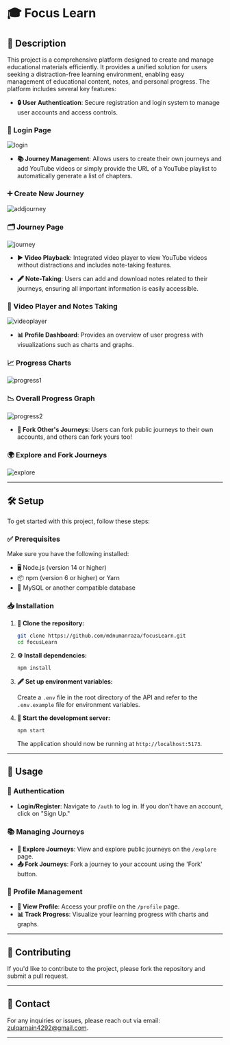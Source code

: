 # 🎓 Focus Learn  

## 📜 Description  

This project is a comprehensive platform designed to create and manage educational materials efficiently. It provides a unified solution for users seeking a distraction-free learning environment, enabling easy management of educational content, notes, and personal progress. The platform includes several key features:  

- **🔒 User Authentication**: Secure registration and login system to manage user accounts and access controls.  

### 🔑 Login Page  
![login](https://github.com/user-attachments/assets/63996968-5263-4c0e-97a7-8da65b994028)  

- **📚 Journey Management**: Allows users to create their own journeys and add YouTube videos or simply provide the URL of a YouTube playlist to automatically generate a list of chapters.  

### ➕ Create New Journey  
![addjourney](https://github.com/user-attachments/assets/1fa86bf3-6279-4992-99ab-651bfb77aee5)  

### 🗂️ Journey Page  
![journey](https://github.com/user-attachments/assets/854621dc-37b2-4fcf-8382-43f05f2e8bc1)  

- **▶️ Video Playback**: Integrated video player to view YouTube videos without distractions and includes note-taking features.  

- **🖋️ Note-Taking**: Users can add and download notes related to their journeys, ensuring all important information is easily accessible.  

### 🎥 Video Player and Notes Taking  
![videoplayer](https://github.com/user-attachments/assets/c7edd67b-94c1-4b58-b64c-2e206f5633b6)  

- **📊 Profile Dashboard**: Provides an overview of user progress with visualizations such as charts and graphs.  

### 📈 Progress Charts  
![progress1](https://github.com/user-attachments/assets/acf2cac1-5646-4c92-81dc-5bb2c9f87374)  

### 📉 Overall Progress Graph  
![progress2](https://github.com/user-attachments/assets/3de80d6c-0f56-4357-b2f6-225300589788)  

- **🔗 Fork Other's Journeys**: Users can fork public journeys to their own accounts, and others can fork yours too!  

### 🌍 Explore and Fork Journeys  
![explore](https://github.com/user-attachments/assets/20dae475-5b15-43c3-b10c-efa0509c24f8)  

---

## 🛠️ Setup  

To get started with this project, follow these steps:  

### ✅ Prerequisites  

Make sure you have the following installed:  

- 🖥️ Node.js (version 14 or higher)  
- 📦 npm (version 6 or higher) or Yarn  
- 💄 MySQL or another compatible database  

### 📥 Installation  

1. **📂 Clone the repository:**  

    ```bash  
    git clone https://github.com/mdnumanraza/focusLearn.git  
    cd focusLearn  
    ```  

2. **⚙️ Install dependencies:**  

    ```bash  
    npm install  
    ```  

3. **🖋️ Set up environment variables:**  

    Create a `.env` file in the root directory of the API and refer to the `.env.example` file for environment variables.  

4. **🚀 Start the development server:**  

    ```bash  
    npm start  
    ```  

    The application should now be running at `http://localhost:5173`.  

---

## 🤝 Usage  

### 🔐 Authentication  

- **Login/Register**: Navigate to `/auth` to log in. If you don't have an account, click on "Sign Up."  

### 📚 Managing Journeys  

- **🌟 Explore Journeys**: View and explore public journeys on the `/explore` page.  
- **📤 Fork Journeys**: Fork a journey to your account using the 'Fork' button.  

### 👤 Profile Management  

- **👀 View Profile**: Access your profile on the `/profile` page.  
- **📊 Track Progress**: Visualize your learning progress with charts and graphs.  

---

## 🤞 Contributing  

If you'd like to contribute to the project, please fork the repository and submit a pull request.  

---

## 📧 Contact  

For any inquiries or issues, please reach out via email: [zulqarnain4292@gmail.com](mailto:zulqarnain4292@gmail.com).  

---
